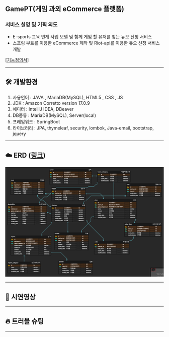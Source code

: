 ## GamePT(게임 과외 eCommerce 플랫폼)

### 서비스 설명 및 기획 의도

- E-sports 교육 연계 사업 모델 및 함께 게임 할 유저를 찾는 듀오 신청 서비스
- 스프링 부트를 이용한 eCommerce 제작 및 Riot-api를 이용한 듀오 신청 서비스 개발


[[기능정의서](https://docs.google.com/document/d/12oLpqgt0L2I_BdF_KKW2tpO2SkXREyM7zhsUKMOSxBc/edit)]

---

## 🛠 개발환경

1. 사용언어 : JAVA , MariaDB(MySQL), HTML5 , CSS , JS
2. JDK : Amazon Corretto version 17.0.9
3. 에디터 : IntelliJ IDEA, DBeaver
4. DB종류 : MariaDB(MySQL), Server(local)
5. 프레임워크 : SpringBoot
6. 라이브러리 : JPA, thymeleaf, security, lombok, Java-email, bootstrap, jquery


---

## ☁️ ERD ([링크](https://www.erdcloud.com/d/LqovpTTw8Z6LNTNdw))
![img.png](img.png)


---

## 👀 시연영상



---

## 🔥 트러블 슈팅

---

